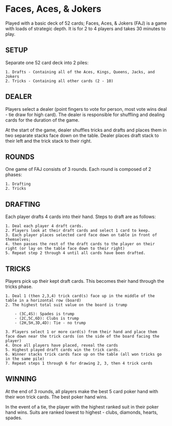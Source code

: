 # Faces, Aces, & Jokers

Played with a basic deck of 52 cards; Faces, Aces, & Jokers (FAJ) is a game with loads of strategic depth. It is for 2 to 4 players and takes 30 minutes to play.

## SETUP

Separate one 52 card deck into 2 piles:

	1. Drafts - Containing all of the Aces, Kings, Queens, Jacks, and Jokers
	2. Tricks - Containing all other cards (2 - 10)

## DEALER

Players select a dealer (point fingers to vote for person, most vote wins deal - tie draw for high card). The dealer is responsible for shuffling and dealing cards for the duration of the game.

At the start of the game, dealer shuffles tricks and drafts and places them in two separate stacks face down on the table. Dealer places draft stack to their left and the trick stack to their right.

## ROUNDS

One game of FAJ consists of 3 rounds. Each round is composed of 2 phases:

	1. Drafting
	2. Tricks

## DRAFTING

Each player drafts 4 cards into their hand. Steps to draft are as follows:

	1. Deal each player 4 draft cards.
	2. Players look at their draft cards and select 1 card to keep.
	3. Each player places selected card face down on table in front of themselves;
	4. then passes the rest of the draft cards to the player on their right (or lay on the table face down to their right)
	5. Repeat step 2 through 4 until all cards have been drafted.

## TRICKS

Players pick up their kept draft cards. This becomes their hand through the tricks phase. 

 	1. Deal 1 (then 2,3,4) trick card(s) face up in the middle of the table in a horizontal row (board)
 	2. The highest total suit value on the board is trump

 		- (3C,4S): Spades is trump
 		- (2C,5C,6D): Clubs is trump
 		- (2H,5H,3D,4D): Tie - no trump

 	3. Players select 1 or more card(s) from their hand and place them face down near the trick cards (on the side of the board facing the player)
 	4. Once all players have placed, reveal the cards
 	5. Highest played draft cards win the trick cards.
 	6. Winner stacks trick cards face up on the table (all won tricks go in the same pile)
 	7. Repeat steps 1 through 6 for drawing 2, 3, then 4 trick cards

 ## WINNING

At the end of 3 rounds, all players make the best 5 card poker hand with their won trick cards. The best poker hand wins.

In the event of a tie, the player with the highest ranked suit in their poker hand wins. Suits are ranked lowest to highest - clubs, diamonds, hearts, spades.
